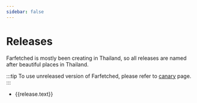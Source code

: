 ```yaml
---
sidebar: false
---
```


# Releases

Farfetched is mostly been creating in Thailand, so all releases are named after beautiful places in Thailand.

:::tip
To use unreleased version of Farfetched, please refer to [canary](/releases/canary) page.
:::

<script setup>
    import { data as releases } from './releases.data'
</script>

<ul>
    <li v-for="release in releases">
        <a :href="release.link">{{release.text}}</a>
    </li>
</ul>
